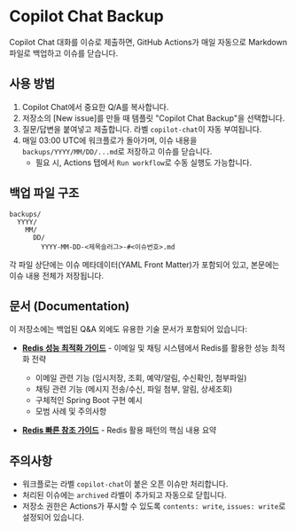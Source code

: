 # Copilot Chat Backup

Copilot Chat 대화를 이슈로 제출하면, GitHub Actions가 매일 자동으로 Markdown 파일로 백업하고 이슈를 닫습니다.

## 사용 방법
1. Copilot Chat에서 중요한 Q/A를 복사합니다.
2. 저장소의 [New issue]를 만들 때 템플릿 "Copilot Chat Backup"을 선택합니다.
3. 질문/답변을 붙여넣고 제출합니다. 라벨 `copilot-chat`이 자동 부여됩니다.
4. 매일 03:00 UTC에 워크플로가 돌아가며, 이슈 내용을 `backups/YYYY/MM/DD/...md`로 저장하고 이슈를 닫습니다.
   - 필요 시, Actions 탭에서 `Run workflow`로 수동 실행도 가능합니다.

## 백업 파일 구조
```
backups/
  YYYY/
    MM/
      DD/
        YYYY-MM-DD-<제목슬러그>-#<이슈번호>.md
```

각 파일 상단에는 이슈 메타데이터(YAML Front Matter)가 포함되어 있고, 본문에는 이슈 내용 전체가 저장됩니다.

## 문서 (Documentation)

이 저장소에는 백업된 Q&A 외에도 유용한 기술 문서가 포함되어 있습니다:

- **[Redis 성능 최적화 가이드](docs/redis-optimization-guide.md)** - 이메일 및 채팅 시스템에서 Redis를 활용한 성능 최적화 전략
  - 이메일 관련 기능 (임시저장, 조회, 예약/알림, 수신확인, 첨부파일)
  - 채팅 관련 기능 (메시지 전송/수신, 파일 첨부, 알림, 상세조회)
  - 구체적인 Spring Boot 구현 예시
  - 모범 사례 및 주의사항

- **[Redis 빠른 참조 가이드](docs/redis-quick-reference.md)** - Redis 활용 패턴의 핵심 내용 요약

## 주의사항
- 워크플로는 라벨 `copilot-chat`이 붙은 오픈 이슈만 처리합니다.
- 처리된 이슈에는 `archived` 라벨이 추가되고 자동으로 닫힙니다.
- 저장소 권한은 Actions가 푸시할 수 있도록 `contents: write`, `issues: write`로 설정되어 있습니다.

